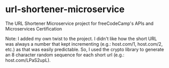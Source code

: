 # url-shortener-microservice
The URL Shortener Microservice project for freeCodeCamp's APIs and Microservices Certification

Note: I added my own twist to the project. I didn't like how the short URL was always a number that kept incrementing (e.g.: host.com/1, host.com/2, etc.) as that was easily predictable. So, I used the crypto library to generate an 8 character random sequence for each short url (e.g.: host.com/LPaS2upL).

